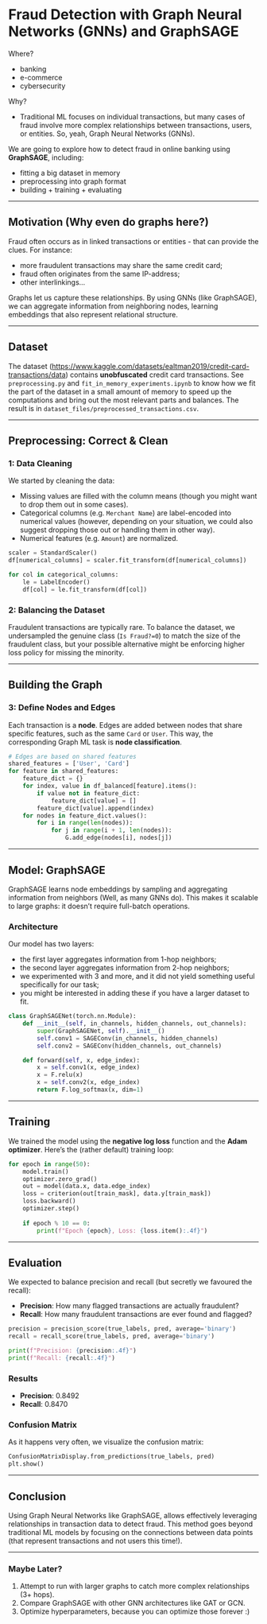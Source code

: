 
# Fraud Detection with Graph Neural Networks (GNNs) and GraphSAGE

Where?
- banking
- e-commerce
- cybersecurity

Why?
 - Traditional ML focuses on individual transactions, but many cases of fraud involve more complex relationships between transactions, users, or entities. So, yeah, Graph Neural Networks (GNNs).

We are going to explore how to detect fraud in online banking using **GraphSAGE**, including:
- fitting a big dataset in memory
- preprocessing into graph format
- building + training + evaluating

---

## Motivation (Why even do graphs here?)

Fraud often occurs as in linked transactions or entities - that can provide the clues. For instance:
- more fraudulent transactions may share the same credit card;
- fraud often originates from the same IP-address;
- other interlinkings...

Graphs let us capture these relationships. By using GNNs (like GraphSAGE), we can aggregate information from neighboring nodes, learning embeddings that also represent relational structure.

---

## Dataset

The dataset (https://www.kaggle.com/datasets/ealtman2019/credit-card-transactions/data) contains **unobfuscated** credit card transactions. See `preprocessing.py` and `fit_in_memory_experiments.ipynb` to know how we fit the part of the dataset in a small amount of memory to speed up the computations and bring out the most relevant parts and balances. The result is in `dataset_files/preprocessed_transactions.csv`.

---

## Preprocessing: Correct & Clean

### 1: Data Cleaning

We started by cleaning the data:
- Missing values are filled with the column means (though you might want to drop them out in some cases).
- Categorical columns (e.g. `Merchant Name`) are label-encoded into numerical values (however, depending on your situation, we could also suggest dropping those out or handling them in other way).
- Numerical features (e.g. `Amount`) are normalized.

```python
scaler = StandardScaler()
df[numerical_columns] = scaler.fit_transform(df[numerical_columns])

for col in categorical_columns:
    le = LabelEncoder()
    df[col] = le.fit_transform(df[col])
```

### 2: Balancing the Dataset

Fraudulent transactions are typically rare. To balance the dataset, we undersampled the genuine class (`Is Fraud?=0`) to match the size of the fraudulent class, but your possible alternative might be enforcing higher loss policy for missing the minority.

---

## Building the Graph

### 3: Define Nodes and Edges

Each transaction is a **node**. Edges are added between nodes that share specific features, such as the same `Card` or `User`. This way, the corresponding Graph ML task is **node classification**.

```python
# Edges are based on shared features
shared_features = ['User', 'Card']
for feature in shared_features:
    feature_dict = {}
    for index, value in df_balanced[feature].items():
        if value not in feature_dict:
            feature_dict[value] = []
        feature_dict[value].append(index)
    for nodes in feature_dict.values():
        for i in range(len(nodes)):
            for j in range(i + 1, len(nodes)):
                G.add_edge(nodes[i], nodes[j])
```

---

## Model: GraphSAGE

GraphSAGE learns node embeddings by sampling and aggregating information from neighbors (Well, as many GNNs do). This makes it scalable to large graphs: it doesn’t require full-batch operations.

### Architecture

Our model has two layers:
- the first layer aggregates information from 1-hop neighbors;
- the second layer aggregates information from 2-hop neighbors;
- we experimented with 3 and more, and it did not yield something useful specifically for our task;
- you might be interested in adding these if you have a larger dataset to fit.

```python
class GraphSAGENet(torch.nn.Module):
    def __init__(self, in_channels, hidden_channels, out_channels):
        super(GraphSAGENet, self).__init__()
        self.conv1 = SAGEConv(in_channels, hidden_channels)
        self.conv2 = SAGEConv(hidden_channels, out_channels)

    def forward(self, x, edge_index):
        x = self.conv1(x, edge_index)
        x = F.relu(x)
        x = self.conv2(x, edge_index)
        return F.log_softmax(x, dim=1)
```

---

## Training

We trained the model using the **negative log loss** function and the **Adam optimizer**. Here’s the (rather default) training loop:

```python
for epoch in range(50):
    model.train()
    optimizer.zero_grad()
    out = model(data.x, data.edge_index)
    loss = criterion(out[train_mask], data.y[train_mask])
    loss.backward()
    optimizer.step()
    
    if epoch % 10 == 0:
        print(f"Epoch {epoch}, Loss: {loss.item():.4f}")
```

---

## Evaluation

We expected to balance precision and recall (but secretly we favoured the recall):
- **Precision**: How many flagged transactions are actually fraudulent?
- **Recall**: How many fraudulent transactions are ever found and flagged?

```python
precision = precision_score(true_labels, pred, average='binary')
recall = recall_score(true_labels, pred, average='binary')

print(f"Precision: {precision:.4f}")
print(f"Recall: {recall:.4f}")
```

### Results

- **Precision**: 0.8492
- **Recall**: 0.8470

### Confusion Matrix

As it happens very often, we visualize the confusion matrix:

```python
ConfusionMatrixDisplay.from_predictions(true_labels, pred)
plt.show()
```

---

## Conclusion

Using Graph Neural Networks like GraphSAGE, allows effectively leveraging relationships in transaction data to detect fraud. This method goes beyond traditional ML models by focusing on the connections between data points (that represent transactions and not users this time!).

---

### Maybe Later?

1. Attempt to run with larger graphs to catch more complex relationships (3+ hops).
2. Compare GraphSAGE with other GNN architectures like GAT or GCN.
3. Optimize hyperparameters, because you can optimize those forever :)
